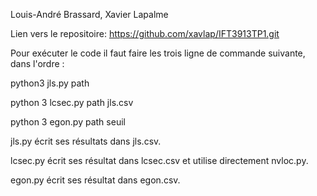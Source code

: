 Louis-André Brassard, Xavier Lapalme

Lien vers le repositoire: https://github.com/xavlap/IFT3913TP1.git

Pour exécuter le code il faut faire les trois ligne de commande suivante, dans l'ordre :

python3 jls.py path

python 3 lcsec.py path jls.csv

python 3 egon.py path seuil



jls.py écrit ses résultats dans jls.csv.

lcsec.py écrit ses résultat dans lcsec.csv et utilise directement nvloc.py.

egon.py écrit ses résultat dans egon.csv.
